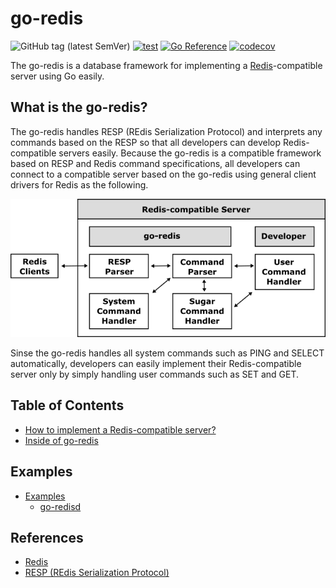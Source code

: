 # go-redis

![GitHub tag (latest SemVer)](https://img.shields.io/github/v/tag/cybergarage/go-redis)
[![test](https://github.com/cybergarage/go-redis/actions/workflows/make.yml/badge.svg)](https://github.com/cybergarage/go-redis/actions/workflows/make.yml)
[![Go Reference](https://pkg.go.dev/badge/github.com/cybergarage/go-redis.svg)](https://pkg.go.dev/github.com/cybergarage/go-redis) [![codecov](https://codecov.io/gh/cybergarage/go-redis/graph/badge.svg?token=L7OQDIRHW8)](https://codecov.io/gh/cybergarage/go-redis)

The go-redis is a database framework for implementing a [Redis](https://redis.io)-compatible server using Go easily.

## What is the go-redis?

The go-redis handles RESP (REdis Serialization Protocol) and interprets any commands based on the RESP so that all developers can develop Redis-compatible servers easily. Because the go-redis is a compatible framework based on RESP and Redis command specifications, all developers can connect to a compatible server based on the go-redis using general client drivers for Redis as the following.

![](doc/img/framework.png)

Sinse the go-redis handles all system commands such as PING and SELECT automatically, developers can easily implement their Redis-compatible server only by simply handling user commands such as SET and GET.

## Table of Contents

- [How to implement a Redis-compatible server?](doc/server_impl.md)
- [Inside of go-redis](doc/server_inside.md)

## Examples

- [Examples](doc/examples.md)
  - [go-redisd](examples/go-redisd)

## References

- [Redis](https://redis.io)
- [RESP (REdis Serialization Protocol)](https://github.com/cybergarage/go-redis.git)
